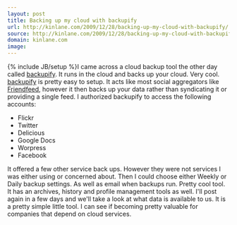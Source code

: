 ```yaml
---
layout: post
title: Backing up my cloud with backupify
url: http://kinlane.com/2009/12/28/backing-up-my-cloud-with-backupify/
source: http://kinlane.com/2009/12/28/backing-up-my-cloud-with-backupify/
domain: kinlane.com
image: 
---
```

{% include JB/setup %}I came across a cloud backup tool the other day called <a href="http://www.backupify.com">backupify</a>. It runs in the cloud and backs up your cloud. Very cool. <a href="http://www.backupify.com/">backupify</a> is pretty easy to setup. It acts like most social aggregators like <a href="http://www.friendfeed.com">Friendfeed</a>, however it then backs up your data rather than syndicating it or providing a single feed. I authorized backupify to access the following accounts:
<ul class="mainlist">
     <li>Flickr
     </li>
     <li>Twitter
     </li>
     <li>Delicious
     </li>
     <li>Google Docs
     </li>
     <li>Worpress
     </li>
     <li>Facebook
     </li>
</ul>It offered a few other service back ups. However they were not services I was either using or concerned about. Then I could choose either Weekly or Daily backup settings. As well as email when backups run. Pretty cool tool. It has an archives, history and profile management tools as well. I'll post again in a few days and we'll take a look at what data is available to us. It is a pretty simple little tool. I can see if becoming pretty valuable for companies that depend on cloud services.